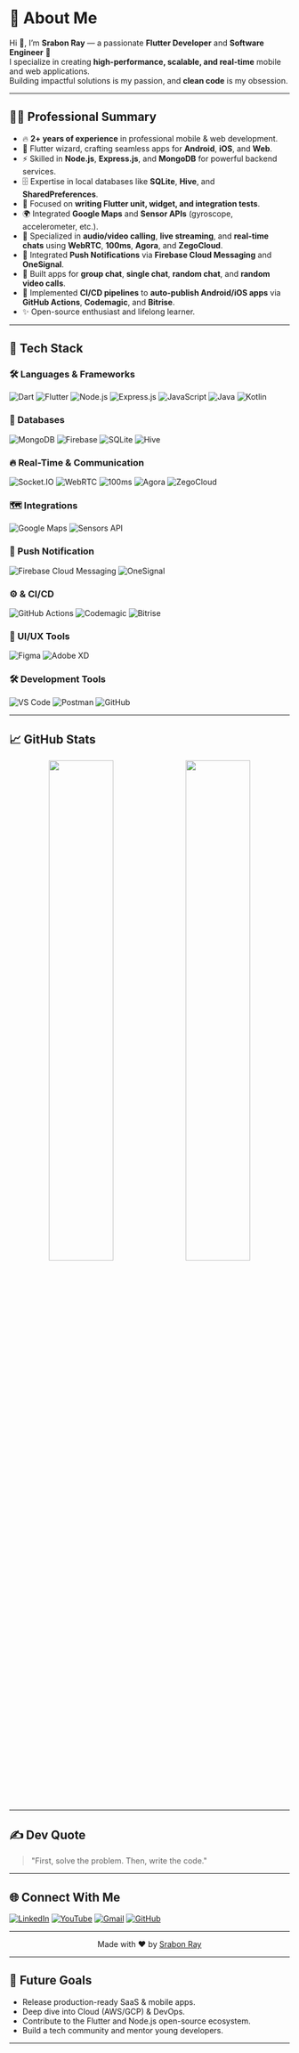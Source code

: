 # 🚀 About Me

Hi 👋, I’m **Srabon Ray** — a passionate **Flutter Developer** and **Software Engineer** 🚀  
I specialize in creating **high-performance, scalable, and real-time** mobile and web applications.  
Building impactful solutions is my passion, and **clean code** is my obsession.

---

## 👨‍💻 Professional Summary
- 🔥 **2+ years of experience** in professional mobile & web development.
- 📱 Flutter wizard, crafting seamless apps for **Android**, **iOS**, and **Web**.
- ⚡ Skilled in **Node.js**, **Express.js**, and **MongoDB** for powerful backend services.
- 🗄️ Expertise in local databases like **SQLite**, **Hive**, and **SharedPreferences**.
- 🎯 Focused on **writing Flutter unit, widget, and integration tests**.
- 🌍 Integrated **Google Maps** and **Sensor APIs** (gyroscope, accelerometer, etc.).
- 🎥 Specialized in **audio/video calling**, **live streaming**, and **real-time chats** using **WebRTC**, **100ms**, **Agora**, and **ZegoCloud**.
- 📩 Integrated **Push Notifications** via **Firebase Cloud Messaging** and **OneSignal**.
- 💬 Built apps for **group chat**, **single chat**, **random chat**, and **random video calls**.
- 🚀 Implemented **CI/CD pipelines** to **auto-publish Android/iOS apps** via **GitHub Actions**, **Codemagic**, and **Bitrise**.
- ✨ Open-source enthusiast and lifelong learner.

---

## 🌟 Tech Stack

### 🛠️ Languages & Frameworks
![Dart](https://img.shields.io/badge/Dart-0175C2.svg?style=flat&logo=dart&logoColor=white)
![Flutter](https://img.shields.io/badge/Flutter-02569B.svg?style=flat&logo=flutter&logoColor=white)
![Node.js](https://img.shields.io/badge/Node.js-339933.svg?style=flat&logo=node.js&logoColor=white)
![Express.js](https://img.shields.io/badge/Express.js-000000.svg?style=flat&logo=express&logoColor=white)
![JavaScript](https://img.shields.io/badge/JavaScript-F7DF1E.svg?style=flat&logo=javascript&logoColor=black)
![Java](https://img.shields.io/badge/Java-007396.svg?style=flat&logo=java&logoColor=white)
![Kotlin](https://img.shields.io/badge/Kotlin-0095D5.svg?style=flat&logo=kotlin&logoColor=white)

### 📀 Databases
![MongoDB](https://img.shields.io/badge/MongoDB-47A248.svg?style=flat&logo=mongodb&logoColor=white)
![Firebase](https://img.shields.io/badge/Firebase-FFCA28.svg?style=flat&logo=firebase&logoColor=black)
![SQLite](https://img.shields.io/badge/SQLite-003B57.svg?style=flat&logo=sqlite&logoColor=white)
![Hive](https://img.shields.io/badge/Hive-FF6C00.svg?style=flat&logo=hive&logoColor=white)

### 🔥 Real-Time & Communication
![Socket.IO](https://img.shields.io/badge/Socket.IO-010101.svg?style=flat&logo=socket.io&logoColor=white)
![WebRTC](https://img.shields.io/badge/WebRTC-333333.svg?style=flat&logo=webrtc&logoColor=white)
![100ms](https://img.shields.io/badge/100ms-5F4B8B.svg?style=flat&logo=100ms&logoColor=white)
![Agora](https://img.shields.io/badge/Agora-0099E5.svg?style=flat&logo=agora&logoColor=white)
![ZegoCloud](https://img.shields.io/badge/ZegoCloud-5F4B8B.svg?style=flat&logo=zego&logoColor=white)

### 🗺️ Integrations
![Google Maps](https://img.shields.io/badge/Google%20Maps-4285F4.svg?style=flat&logo=google-maps&logoColor=white)
![Sensors API](https://img.shields.io/badge/Sensors-FF6F00.svg?style=flat&logo=google&logoColor=white)

### 📩 Push Notification
![Firebase Cloud Messaging](https://img.shields.io/badge/FCM-FFCA28.svg?style=flat&logo=firebase&logoColor=black)
![OneSignal](https://img.shields.io/badge/OneSignal-EA0000.svg?style=flat&logo=onesignal&logoColor=white)

### ⚙️ & CI/CD
![GitHub Actions](https://img.shields.io/badge/GitHub%20Actions-2088FF.svg?style=flat&logo=github-actions&logoColor=white)
![Codemagic](https://img.shields.io/badge/Codemagic-35256A.svg?style=flat&logo=codemagic&logoColor=white)
![Bitrise](https://img.shields.io/badge/Bitrise-683D87.svg?style=flat&logo=bitrise&logoColor=white)

### 🎨 UI/UX Tools
![Figma](https://img.shields.io/badge/Figma-F24E1E.svg?style=flat&logo=figma&logoColor=white)
![Adobe XD](https://img.shields.io/badge/Adobe%20XD-FF61F6.svg?style=flat&logo=adobexd&logoColor=white)

### 🛠️ Development Tools
![VS Code](https://img.shields.io/badge/VSCode-007ACC.svg?style=flat&logo=visual-studio-code&logoColor=white)
![Postman](https://img.shields.io/badge/Postman-FF6C37.svg?style=flat&logo=postman&logoColor=white)
![GitHub](https://img.shields.io/badge/GitHub-181717.svg?style=flat&logo=github&logoColor=white)

---

## 📈 GitHub Stats

<p align="center">
  <img width="48%" src="https://github-readme-stats.vercel.app/api/top-langs/?username=srabon-dev&layout=compact&theme=radical" />
  <img width="48%" src="https://github-readme-streak-stats.herokuapp.com?user=srabon-dev&theme=radical" />
</p>

---

## ✍️ Dev Quote
> "First, solve the problem. Then, write the code."

---

## 🌐 Connect With Me

[![LinkedIn](https://img.shields.io/badge/LinkedIn-0077B5.svg?style=flat&logo=linkedin&logoColor=white)](https://www.linkedin.com/in/srabonray-dev)
[![YouTube](https://img.shields.io/badge/YouTube-FF0000.svg?style=flat&logo=youtube&logoColor=white)](https://www.youtube.com/@SrabonFlutterDev)
[![Gmail](https://img.shields.io/badge/Gmail-D14836.svg?style=flat&logo=gmail&logoColor=white)](mailto:srabonray.dev@gmail.com)
[![GitHub](https://img.shields.io/badge/GitHub-181717.svg?style=flat&logo=github&logoColor=white)](https://github.com/srabon-dev)

---

<p align="center">
  Made with ❤️ by <a href="https://github.com/srabon-dev" target="_blank">Srabon Ray</a>
</p>

---

## 🎯 Future Goals
- Release production-ready SaaS & mobile apps.
- Deep dive into Cloud (AWS/GCP) & DevOps.
- Contribute to the Flutter and Node.js open-source ecosystem.
- Build a tech community and mentor young developers.

---
